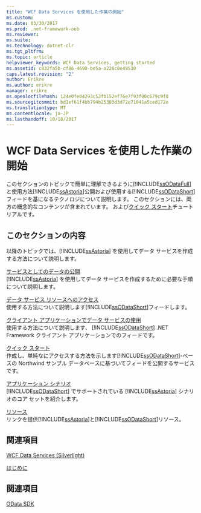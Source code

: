 ```yaml
---
title: "WCF Data Services を使用した作業の開始"
ms.custom: 
ms.date: 03/30/2017
ms.prod: .net-framework-oob
ms.reviewer: 
ms.suite: 
ms.technology: dotnet-clr
ms.tgt_pltfrm: 
ms.topic: article
helpviewer_keywords: WCF Data Services, getting started
ms.assetid: c832fa5b-cf86-4690-be5a-a226c0e49530
caps.latest.revision: "2"
author: Erikre
ms.author: erikre
manager: erikre
ms.openlocfilehash: 124e0fe04293c52fb152ef76e7f93f00c679c9f8
ms.sourcegitcommit: bd1ef61f4bb794b25383d3d72e71041a5ced172e
ms.translationtype: MT
ms.contentlocale: ja-JP
ms.lasthandoff: 10/18/2017
---
```

# <a name="getting-started-with-wcf-data-services"></a>WCF Data Services を使用した作業の開始
このセクションのトピックで簡単に理解できるように[!INCLUDE[ssODataFull](../../../../includes/ssodatafull-md.md)]と使用方法[!INCLUDE[ssAstoria](../../../../includes/ssastoria-md.md)]公開および使用する[!INCLUDE[ssODataShort](../../../../includes/ssodatashort-md.md)]フィードを基になるテクノロジについて説明します。 このセクションには、両方の概念的なコンテンツが含まれています。 および[クイック スタート](../../../../docs/framework/data/wcf/quickstart-wcf-data-services.md)チュートリアルです。  
  
## <a name="in-this-section"></a>このセクションの内容  
 以降のトピックでは、[!INCLUDE[ssAstoria](../../../../includes/ssastoria-md.md)] を使用してデータ サービスを作成する方法について説明します。  
  
 [サービスとしてのデータの公開](../../../../docs/framework/data/wcf/exposing-your-data-as-a-service-wcf-data-services.md)  
 [!INCLUDE[ssAstoria](../../../../includes/ssastoria-md.md)] を使用してデータ サービスを作成するために必要な手順について説明します。  
  
 [データ サービス リソースへのアクセス](../../../../docs/framework/data/wcf/accessing-data-service-resources-wcf-data-services.md)  
 使用する方法について説明します[!INCLUDE[ssODataShort](../../../../includes/ssodatashort-md.md)]フィードします。  
  
 [クライアント アプリケーションでデータ サービスの使用](../../../../docs/framework/data/wcf/using-a-data-service-in-a-client-application-wcf-data-services.md)  
 使用する方法について説明します、 [!INCLUDE[ssODataShort](../../../../includes/ssodatashort-md.md)] .NET Framework クライアント アプリケーションでのフィードです。  
  
 [クイック スタート](../../../../docs/framework/data/wcf/quickstart-wcf-data-services.md)  
 作成し、単純なにアクセスする方法を示します[!INCLUDE[ssODataShort](../../../../includes/ssodatashort-md.md)]-ベースの Northwind サンプル データベースに基づいてフィードを公開するサービスです。  
  
 [アプリケーション シナリオ](../../../../docs/framework/data/wcf/application-scenarios-wcf-data-services.md)  
 [!INCLUDE[ssODataShort](../../../../includes/ssodatashort-md.md)] でサポートされている [!INCLUDE[ssAstoria](../../../../includes/ssastoria-md.md)] シナリオのコア セットを紹介します。  
  
 [リソース](../../../../docs/framework/data/wcf/wcf-data-services-resources.md)  
 リンクを提供[!INCLUDE[ssAstoria](../../../../includes/ssastoria-md.md)]と[!INCLUDE[ssODataShort](../../../../includes/ssodatashort-md.md)]リソース。  
  
## <a name="related-sections"></a>関連項目  
 [WCF Data Services (Silverlight)](http://go.microsoft.com/fwlink/?LinkID=143149)  
  
 [はじめに](../../../../docs/framework/data/adonet/ef/getting-started.md)  
  
## <a name="see-also"></a>関連項目  
 [OData SDK](http://go.microsoft.com/fwlink/?LinkID=185248)
